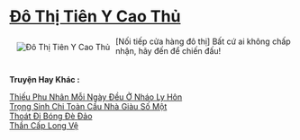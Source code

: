 <a href="https://truyentiki.com/do-thi-tien-y-cao-thu.31625/" title="Đô Thị Tiên Y Cao Thủ"><h1>Đô Thị Tiên Y Cao Thủ</h1></a><div style="display:table"><img align="right" style="float: left; padding: 10px;" src="https://truyentiki.com/a/img/str/src/31625.jpg" alt="Đô Thị Tiên Y Cao Thủ">[Nối tiếp cửa hàng đô thị] Bất cứ ai không chấp nhận, hãy đến để chiến đấu!</div><p><br><b>Truyện Hay Khác :</b></p><a href="https://truyentiki.com/thieu-phu-nhan-moi-ngay-deu-o-nhao-ly-hon.31624/" alt="Thiếu Phu Nhân Mỗi Ngày Đều Ở Nháo Ly Hôn">Thiếu Phu Nhân Mỗi Ngày Đều Ở Nháo Ly Hôn</a><br/><a href="https://github.com/nownovels/top500/tree/master/truyenhay/33937/" alt="Trọng Sinh Chi Toàn Cầu Nhà Giàu Số Một">Trọng Sinh Chi Toàn Cầu Nhà Giàu Số Một</a><br/><a href="https://github.com/nownovels/truyenhay/tree/master/truyenhay/30593/README.md" alt="Thoát Đi Bóng Đè Đảo">Thoát Đi Bóng Đè Đảo</a><br/><a href="https://github.com/nownovels/top500/tree/master/truyenhay/33807/" alt="Thần Cấp Long Vệ">Thần Cấp Long Vệ</a><br/>